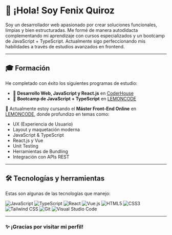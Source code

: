 # 👋 ¡Hola! Soy **Fenix Quiroz**

Soy un desarrollador web apasionado por crear soluciones funcionales, limpias y bien estructuradas. Me formé de manera autodidacta complementando mi aprendizaje con cursos especializados y un bootcamp de JavaScript + TypeScript. Actualmente sigo perfeccionando mis habilidades a través de estudios avanzados en frontend.

---

## 🎓 Formación

He completado con éxito los siguientes programas de estudio:

- 🧠 **Desarrollo Web, JavaScript y React.js** en [CoderHouse](https://www.coderhouse.com/pe/)
- 🚀 **Bootcamp de JavaScript + TypeScript** en [LEMONCODE](https://lemoncode.net/bootcamp-javascript#bootcamp-javascript/inicio)

🎯 Actualmente estoy cursando el **Máster Front-End Online** en [LEMONCODE](https://lemoncode.net/master-frontend#master-frontend/inicio), donde profundizo en temas como:

- UX (Experiencia de Usuario)  
- Layout y maquetación moderna  
- JavaScript & TypeScript  
- React.js y Vue  
- Unit Testing  
- Herramientas de Bundling  
- Integración con APIs REST

---

## 🛠️ Tecnologías y herramientas

Estas son algunas de las tecnologías que manejo:

![JavaScript](https://img.shields.io/badge/-JavaScript-F7DF1E?logo=javascript&logoColor=000)
![TypeScript](https://img.shields.io/badge/-TypeScript-3178C6?logo=typescript&logoColor=fff)
![React](https://img.shields.io/badge/-React-61DAFB?logo=react&logoColor=000)
![Vue.js](https://img.shields.io/badge/-Vue.js-4FC08D?logo=vue.js&logoColor=fff)
![HTML5](https://img.shields.io/badge/-HTML5-E34F26?logo=html5&logoColor=fff)
![CSS3](https://img.shields.io/badge/-CSS3-1572B6?logo=css3&logoColor=fff)
![Tailwind CSS](https://img.shields.io/badge/-TailwindCSS-06B6D4?logo=tailwind-css&logoColor=fff)
![Git](https://img.shields.io/badge/-Git-F05032?logo=git&logoColor=fff)
![Visual Studio Code](https://img.shields.io/badge/-VSCode-007ACC?logo=visual-studio-code&logoColor=fff)

---

### ✨ ¡Gracias por visitar mi perfil!

